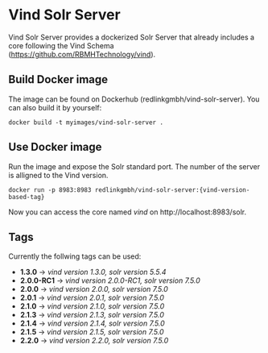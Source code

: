 # Vind Solr Server
Vind Solr Server provides a dockerized Solr Server that already includes a core following the Vind Schema (https://github.com/RBMHTechnology/vind).

## Build Docker image
The image can be found on Dockerhub (redlinkgmbh/vind-solr-server). You can also build it by yourself:
```
docker build -t myimages/vind-solr-server .
```

## Use Docker image
Run the image and expose the Solr standard port. The number of the server is alligned to the Vind version.
```
docker run -p 8983:8983 redlinkgmbh/vind-solr-server:{vind-version-based-tag}
```
Now you can access the core named *vind* on http://localhost:8983/solr.

## Tags

Currently the follwing tags can be used:

* **1.3.0** -> *vind version 1.3.0, solr version 5.5.4*
* **2.0.0-RC1** -> *vind version 2.0.0-RC1, solr version 7.5.0*
* **2.0.0** -> *vind version 2.0.0, solr version 7.5.0*
* **2.0.1** -> *vind version 2.0.1, solr version 7.5.0*
* **2.1.0** -> *vind version 2.1.0, solr version 7.5.0*
* **2.1.3** -> *vind version 2.1.3, solr version 7.5.0*
* **2.1.4** -> *vind version 2.1.4, solr version 7.5.0*
* **2.1.5** -> *vind version 2.1.5, solr version 7.5.0*
* **2.2.0** -> *vind version 2.2.0, solr version 7.5.0*
